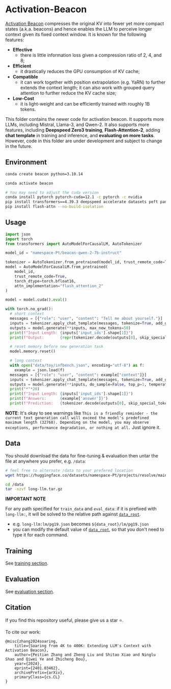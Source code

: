 # Activation-Beacon

[Activation Beacon](https://arxiv.org/abs/2401.03462) compresses the original KV into fewer yet more compact states (a.k.a. beacons) and hence enables the LLM to perceive longer context given its fixed context window. It is known for the following features:
- **Effective**
  - there is little information loss given a compression ratio of 2, 4, and 8;
- **Efficient**
  - it drastically reduces the GPU consumption of KV cache;
- **Compatible**
  - it can work together with position extrapolation (e.g. YaRN) to further extends the context length; it can also work with grouped query attention to further reduce the KV cache size;
- **Low-Cost**
  - it is light-weight and can be efficiently trained with roughly 1B tokens. 

This folder contains the newer code for activation beacon. It supports more LLMs, including Mistral, Llama-3, and Qwen-2. It also supports more features, including **Deepspeed Zero3 training**, **Flash-Attention-2**, adding **chat template** in training and inference, and **evaluating on more tasks**. However, code in this folder are under development and subject to change in the future.

## Environment
```bash
conda create beacon python=3.10.14

conda activate beacon

# You may need to adjust the cuda version
conda install pytorch pytorch-cuda=12.1 -c pytorch -c nvidia
pip install transformers==4.39.3 deepspeed accelerate datasets peft pandas seaborn rouge fuzzywuzzy jieba python-Levenshtein
pip install flash-attn --no-build-isolation
```

## Usage
```python
import json
import torch
from transformers import AutoModelForCausalLM, AutoTokenizer

model_id = "namespace-Pt/beacon-qwen-2-7b-instruct"

tokenizer = AutoTokenizer.from_pretrained(model_id, trust_remote_code=True)
model = AutoModelForCausalLM.from_pretrained(
    model_id, 
    trust_remote_code=True, 
    torch_dtype=torch.bfloat16, 
    attn_implementation="flash_attention_2"
)

model = model.cuda().eval()

with torch.no_grad():
  # short context
  messages = [{"role": "user", "content": "Tell me about yourself."}]
  inputs = tokenizer.apply_chat_template(messages, tokenize=True, add_generation_prompt=True, return_tensors="pt", return_dict=True).to("cuda")
  outputs = model.generate(**inputs, max_new_tokens=50)
  print(f"Input Length: {inputs['input_ids'].shape[1]}")
  print(f"Output:       {repr(tokenizer.decode(outputs[0], skip_special_tokens=True))}")

  # reset memory before new generation task
  model.memory.reset()

  # long context
  with open("data/toy/infbench.json", encoding="utf-8") as f:
    example = json.load(f)
  messages = [{"role": "user", "content": example["context"]}]
  inputs = tokenizer.apply_chat_template(messages, tokenize=True, add_generation_prompt=True, return_tensors="pt", return_dict=True).to("cuda")
  outputs = model.generate(**inputs, do_sample=False, top_p=1, temperature=1, max_new_tokens=20)[:, inputs["input_ids"].shape[1]:]
  print("*"*20)
  print(f"Input Length: {inputs['input_ids'].shape[1]}")
  print(f"Answers:      {example['answer']}")
  print(f"Prediction:   {tokenizer.decode(outputs[0], skip_special_tokens=True)}")
```
**NOTE**: It's okay to see warnings like `This is a friendly reminder - the current text generation call will exceed the model's predefined maximum length (32768). Depending on the model, you may observe exceptions, performance degradation, or nothing at all.` Just ignore it.


## Data
You should download the data for fine-tuning & evaluation then untar the file at anywhere you prefer, e.g. `/data`:
```bash
# feel free to alternate /data to your prefered location
wget https://huggingface.co/datasets/namespace-Pt/projects/resolve/main/long-llm.tar.gz?download=true -O /data/long-llm.tar.gz

cd /data
tar -xzvf long-llm.tar.gz
```

**IMPORTANT NOTE**

For any path specified for `train_data` and `eval_data`: if it is prefixed with `long-llm:`, it will be solved to the relative path against [`data_root`](./src/args.py). 
  - e.g. `long-llm:lm/pg19.json` becomes `${data_root}/lm/pg19.json`
  - you can modify the default value of [`data_root`](./src/args.py), so that you don't need to type it for each command.


## Training
See [training section](./docs/training.md).

## Evaluation
See [evaluation section](./docs/evaluation.md). 


## Citation
If you find this repository useful, please give us a star ⭐.

To cite our work:
```
@misc{zhang2024soaring,
    title={Soaring from 4K to 400K: Extending LLM's Context with Activation Beacon}, 
    author={Peitian Zhang and Zheng Liu and Shitao Xiao and Ninglu Shao and Qiwei Ye and Zhicheng Dou},
    year={2024},
    eprint={2401.03462},
    archivePrefix={arXiv},
    primaryClass={cs.CL}
}
```